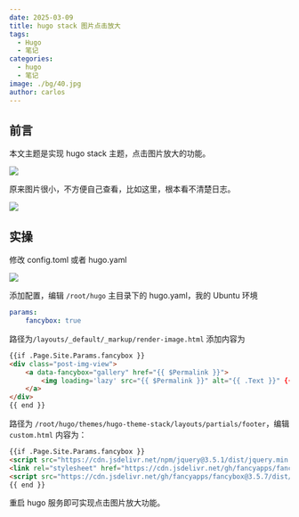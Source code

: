 ```yaml
---
date: 2025-03-09
title: hugo stack 图片点击放大
tags:
  - Hugo
  - 笔记
categories:
  - hugo
  - 笔记
image: ./bg/40.jpg
author: carlos
---
```


## 前言

本文主题是实现 hugo stack 主题，点击图片放大的功能。

![](../00-assets/Pasted%20image%2020250309005606.png)

原来图片很小，不方便自己查看，比如这里，根本看不清楚日志。

![](../00-assets/Pasted%20image%2020250309005706.png)

## 实操

修改 config.toml 或者 hugo.yaml

![](../00-assets/Pasted%20image%2020250309005917.png)

添加配置，编辑 `/root/hugo` 主目录下的 hugo.yaml，我的 Ubuntu 环境
```yaml
params:
    fancybox: true
```

路径为`/layouts/_default/_markup/render-image.html` 添加内容为

```html
{{if .Page.Site.Params.fancybox }}
<div class="post-img-view">
	<a data-fancybox="gallery" href="{{ $Permalink }}">
		<img loading='lazy' src="{{ $Permalink }}" alt="{{ .Text }}" {{ with .Title}} title="{{ . }}"{{ end }} />
	</a>
</div>
{{ end }}
```

路径为 `/root/hugo/themes/hugo-theme-stack/layouts/partials/footer`，编辑 `custom.html` 内容为：

```html
{{if .Page.Site.Params.fancybox }}
<script src="https://cdn.jsdelivr.net/npm/jquery@3.5.1/dist/jquery.min.js"></script>
<link rel="stylesheet" href="https://cdn.jsdelivr.net/gh/fancyapps/fancybox@3.5.7/dist/jquery.fancybox.min.css" />
<script src="https://cdn.jsdelivr.net/gh/fancyapps/fancybox@3.5.7/dist/jquery.fancybox.min.js"></script>
{{ end }}
```

重启 hugo 服务即可实现点击图片放大功能。
